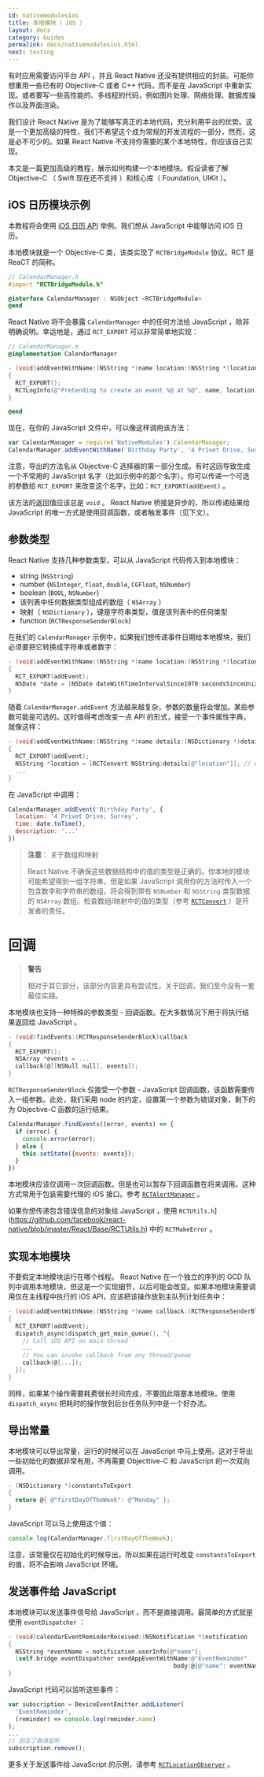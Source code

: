 ```yaml
---
id: nativemodulesios
title: 本地模块（ iOS ）
layout: docs
category: Guides
permalink: docs/nativemodulesios.html
next: testing
---
```


有时应用需要访问平台 API ，并且 React Native 还没有提供相应的封装。可能你想重用一些已有的 Objective-C 或者 C++ 代码，而不是在 JavaScript 中重新实现。或者要写一些高性能的、多线程的代码，例如图片处理、网络处理、数据库操作以及界面渲染。

我们设计 React Native 是为了能够写真正的本地代码，充分利用平台的优势。这是一个更加高级的特性，我们不希望这个成为常规的开发流程的一部分，然而，这是必不可少的。如果 React Native 不支持你需要的某个本地特性，你应该自己实现。

本文是一篇更加高级的教程，展示如何构建一个本地模块。假设读者了解 Objective-C （ Swift 现在还不支持 ）和核心库（ Foundation, UIKit ）。

## iOS 日历模块示例

本教程将会使用 [iOS 日历 API](https://developer.apple.com/library/mac/documentation/DataManagement/Conceptual/EventKitProgGuide/Introduction/Introduction.html) 举例。我们想从 JavaScript 中能够访问 iOS 日历。

本地模块就是一个 Objective-C 类，该类实现了 `RCTBridgeModule` 协议。RCT 是 ReaCT 的简称。

```objective-c
// CalendarManager.h
#import "RCTBridgeModule.h"

@interface CalendarManager : NSObject <RCTBridgeModule>
@end
```

React Native 将不会暴露 `CalendarManager` 中的任何方法给 JavaScript ，除非明确说明。幸运地是，通过 `RCT_EXPORT` 可以非常简单地实现：

```objective-c
// CalendarManager.m
@implementation CalendarManager

- (void)addEventWithName:(NSString *)name location:(NSString *)location
{
  RCT_EXPORT();
  RCTLogInfo(@"Pretending to create an event %@ at %@", name, location);
}

@end
```

现在，在你的 JavaScript 文件中，可以像这样调用该方法：

```javascript
var CalendarManager = require('NativeModules').CalendarManager;
CalendarManager.addEventWithName('Birthday Party', '4 Privet Drive, Surrey');
```

注意，导出的方法名从 Objective-C 选择器的第一部分生成。有时这回导致生成一个不常用的 JavaScript 名字（比如示例中的那个名字）。你可以传递一个可选的参数给 `RCT_EXPORT` 来改变这个名字，比如：`RCT_EXPORT(addEvent)` 。

该方法的返回值应该总是 `void` 。 React Native 桥接是异步的，所以传递结果给 JavaScript 的唯一方式是使用回调函数，或者触发事件（见下文）。

## 参数类型

React Native 支持几种参数类型，可以从 JavaScript 代码传入到本地模块：

- string (`NSString`)
- number (`NSInteger`, `float`, `double`, `CGFloat`, `NSNumber`)
- boolean (`BOOL`, `NSNumber`)
- 该列表中任何数据类型组成的数组（ `NSArray` ）
- 映射（ `NSDictionary` ），键是字符串类型，值是该列表中的任何类型
- function (`RCTResponseSenderBlock`)

在我们的 `CalendarManager` 示例中，如果我们想传递事件日期给本地模块，我们必须要把它转换成字符串或者数字：

```objective-c
- (void)addEventWithName:(NSString *)name location:(NSString *)location date:(NSInteger)secondsSinceUnixEpoch
{
  RCT_EXPORT(addEvent);
  NSDate *date = [NSDate dateWithTimeIntervalSince1970:secondsSinceUnixEpoch];
}
```

随着 `CalendarManager.addEvent` 方法越来越复杂，参数的数量将会增加。某些参数可能是可选的。这时值得考虑改变一点 API 的形式，接受一个事件属性字典，就像这样：

```objective-c
- (void)addEventWithName:(NSString *)name details:(NSDictionary *)details
{
  RCT_EXPORT(addEvent);
  NSString *location = [RCTConvert NSString:details[@"location"]]; // ensure location is a string
  ...
}
```

在 JavaScript 中调用：

```javascript
CalendarManager.addEvent('Birthday Party', {
  location: '4 Privet Drive, Surrey',
  time: date.toTime(),
  description: '...'
})
```

> **注意**： 关于数组和映射
>
> React Native 不确保这些数据结构中的值的类型是正确的。你本地的模块可能希望得到一组字符串，但是如果 JavaScript 调用你的方法时传入一个包含数字和字符串的数组，将会得到带有 `NSNumber` 和 `NSString` 类型数据的 `NSArray` 数组。检查数组/映射中的值的类型（参考 [`RCTConvert`](https://github.com/facebook/react-native/blob/master/React/Base/RCTConvert.h) ）是开发者的责任。

# 回调

> **警告**
>
> 相对于其它部分，该部分内容更具有尝试性，关于回调，我们至今没有一套最佳实践。

本地模块也支持一种特殊的参数类型 - 回调函数。在大多数情况下用于将执行结果返回给 JavaScript 。

```objective-c
- (void)findEvents:(RCTResponseSenderBlock)callback
{
  RCT_EXPORT();
  NSArray *events = ...
  callback(@[[NSNull null], events]);
}
```

`RCTResponseSenderBlock` 仅接受一个参数 - JavaScript 回调函数，该函数需要传入一组参数。此处，我们采用 node 的约定，设置第一个参数为错误对象，剩下的为 Objective-C 函数的运行结果。

```javascript
CalendarManager.findEvents((error, events) => {
  if (error) {
    console.error(error);
  } else {
    this.setState({events: events});
  }
})
```

本地模块应该仅调用一次回调函数。但是也可以暂存下回调函数在将来调用。这种方式常用于包装需要代理的 iOS 接口。参考 [`RCTAlertManager`](https://github.com/facebook/react-native/blob/master/React/Modules/RCTAlertManager.m) 。

如果你想传递包含错误信息的对象给 JavaScript ，使用 `RCTUtils.h`](https://github.com/facebook/react-native/blob/master/React/Base/RCTUtils.h) 中的 `RCTMakeError` 。

## 实现本地模块

不要假定本地模块运行在哪个线程。 React Native 在一个独立的序列的 GCD 队列中调用本地模块，但这是一个实现细节，以后可能会改变。如果本地模块需要调用仅在主线程中执行的 iOS API，应该把该操作放到主队列计划任务中：


```objective-c
- (void)addEventWithName:(NSString *)name callback:(RCTResponseSenderBlock)callback
{
  RCT_EXPORT(addEvent);
  dispatch_async(dispatch_get_main_queue(), ^{
    // Call iOS API on main thread
    ...
    // You can invoke callback from any thread/queue
    callback(@[...]);
  });
}
```

同样，如果某个操作需要耗费很长时间完成，不要因此阻塞本地模块。使用 `dispatch_async` 把耗时的操作放到后台任务队列中是一个好办法。

## 导出常量

本地模块可以导出常量，运行的时候可以在 JavaScript 中马上使用。这对于导出一些初始化的数据非常有用，不再需要 Objecttive-C 和 JavaScript 的一次双向调用。

```objective-c
- (NSDictionary *)constantsToExport
{
  return @{ @"firstDayOfTheWeek": @"Monday" };
}
```

JavaScript 可以马上使用这个值：

```javascript
console.log(CalendarManager.firstDayOfTheWeek);
```

注意，该常量仅在初始化的时候导出，所以如果在运行时改变 `constantsToExport` 的值，将不会影响 JavaScript 环境。


## 发送事件给 JavaScript

本地模块可以发送事件信号给 JavaScript ，而不是直接调用。最简单的方式就是使用 `eventDispatcher` ：

```objective-c
- (void)calendarEventReminderReceived:(NSNotification *)notification
{
  NSString *eventName = notification.userInfo[@"name"];
  [self.bridge.eventDispatcher sendAppEventWithName:@"EventReminder"
                                               body:@{@"name": eventName}];
}
```

JavaScript 代码可以监听这些事件：

```javascript
var subscription = DeviceEventEmitter.addListener(
  'EventReminder',
  (reminder) => console.log(reminder.name)
);
...
// 别忘了取消监听
subscription.remove();
```
更多关于发送事件给 JavaScript 的示例，请参考 [`RCTLocationObserver`](https://github.com/facebook/react-native/blob/master/Libraries/Geolocation/RCTLocationObserver.m) 。
